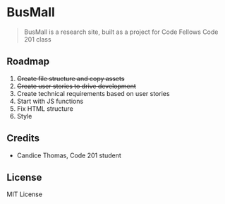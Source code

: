 # BusMall

> BusMall is a research site, built as a project for Code Fellows Code 201 class

## Roadmap
1. ~~Create file structure and copy assets~~
2. ~~Create user stories to drive development~~
3. Create technical requirements based on user stories
4. Start with JS functions
5. Fix HTML structure
6. Style

## Credits
- Candice Thomas, Code 201 student

## License
MIT License